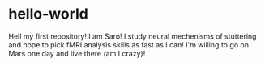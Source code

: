 # hello-world
Hell my first repository!
I am Saro! I study neural mechenisms of stuttering and hope to pick fMRI analysis skills as fast as I can!
I'm willing to go on Mars one day and live there (am I crazy)!
